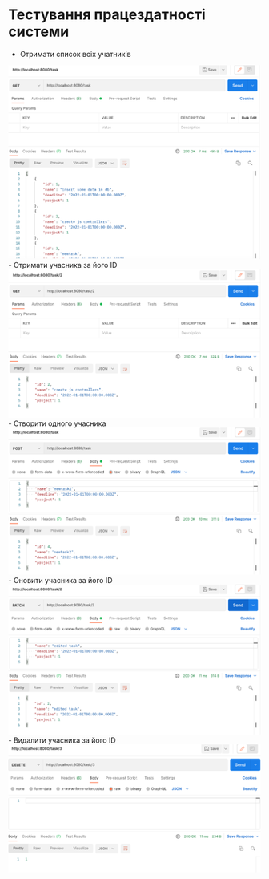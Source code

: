 # Тестування працездатності системи

- Отримати список всіх учатників
<img src="./imgs/getAll.png">
- Отримати учасника за його ID
<img src="./imgs/getById.png">
- Створити одного учасника
<img src="./imgs/post.png">
- Оновити учасника за його ID
<img src="./imgs/updateById.png">
- Видалити учасника за його ID
<img src="./imgs/deleteById.png">